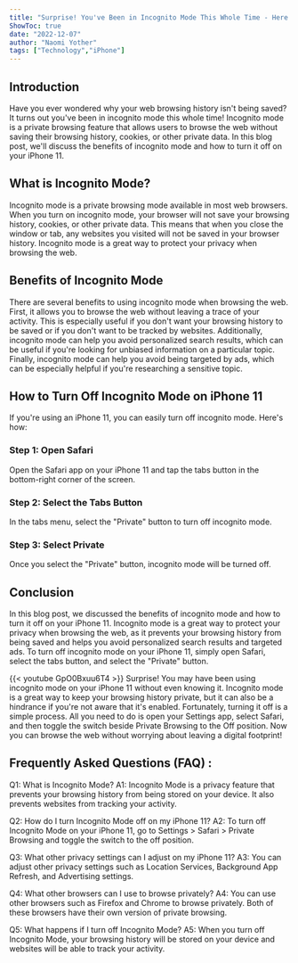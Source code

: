 ```yaml
---
title: "Surprise! You've Been in Incognito Mode This Whole Time - Here's How to Turn it Off on Your iPhone 11!"
ShowToc: true 
date: "2022-12-07"
author: "Naomi Yother" 
tags: ["Technology","iPhone"]
---
```

## Introduction

Have you ever wondered why your web browsing history isn't being saved? It turns out you've been in incognito mode this whole time! Incognito mode is a private browsing feature that allows users to browse the web without saving their browsing history, cookies, or other private data. In this blog post, we'll discuss the benefits of incognito mode and how to turn it off on your iPhone 11.

## What is Incognito Mode?

Incognito mode is a private browsing mode available in most web browsers. When you turn on incognito mode, your browser will not save your browsing history, cookies, or other private data. This means that when you close the window or tab, any websites you visited will not be saved in your browser history. Incognito mode is a great way to protect your privacy when browsing the web.

## Benefits of Incognito Mode

There are several benefits to using incognito mode when browsing the web. First, it allows you to browse the web without leaving a trace of your activity. This is especially useful if you don't want your browsing history to be saved or if you don't want to be tracked by websites. Additionally, incognito mode can help you avoid personalized search results, which can be useful if you're looking for unbiased information on a particular topic. Finally, incognito mode can help you avoid being targeted by ads, which can be especially helpful if you're researching a sensitive topic.

## How to Turn Off Incognito Mode on iPhone 11

If you're using an iPhone 11, you can easily turn off incognito mode. Here's how:

### Step 1: Open Safari

Open the Safari app on your iPhone 11 and tap the tabs button in the bottom-right corner of the screen.

### Step 2: Select the Tabs Button

In the tabs menu, select the "Private" button to turn off incognito mode.

### Step 3: Select Private

Once you select the "Private" button, incognito mode will be turned off.

## Conclusion

In this blog post, we discussed the benefits of incognito mode and how to turn it off on your iPhone 11. Incognito mode is a great way to protect your privacy when browsing the web, as it prevents your browsing history from being saved and helps you avoid personalized search results and targeted ads. To turn off incognito mode on your iPhone 11, simply open Safari, select the tabs button, and select the "Private" button.

{{< youtube GpO0Bxuu6T4 >}} 
Surprise! You may have been using incognito mode on your iPhone 11 without even knowing it. Incognito mode is a great way to keep your browsing history private, but it can also be a hindrance if you're not aware that it's enabled. Fortunately, turning it off is a simple process. All you need to do is open your Settings app, select Safari, and then toggle the switch beside Private Browsing to the Off position. Now you can browse the web without worrying about leaving a digital footprint!

## Frequently Asked Questions (FAQ) :
Q1: What is Incognito Mode?
A1: Incognito Mode is a privacy feature that prevents your browsing history from being stored on your device. It also prevents websites from tracking your activity.

Q2: How do I turn Incognito Mode off on my iPhone 11?
A2: To turn off Incognito Mode on your iPhone 11, go to Settings > Safari > Private Browsing and toggle the switch to the off position.

Q3: What other privacy settings can I adjust on my iPhone 11?
A3: You can adjust other privacy settings such as Location Services, Background App Refresh, and Advertising settings.

Q4: What other browsers can I use to browse privately?
A4: You can use other browsers such as Firefox and Chrome to browse privately. Both of these browsers have their own version of private browsing.

Q5: What happens if I turn off Incognito Mode?
A5: When you turn off Incognito Mode, your browsing history will be stored on your device and websites will be able to track your activity.


